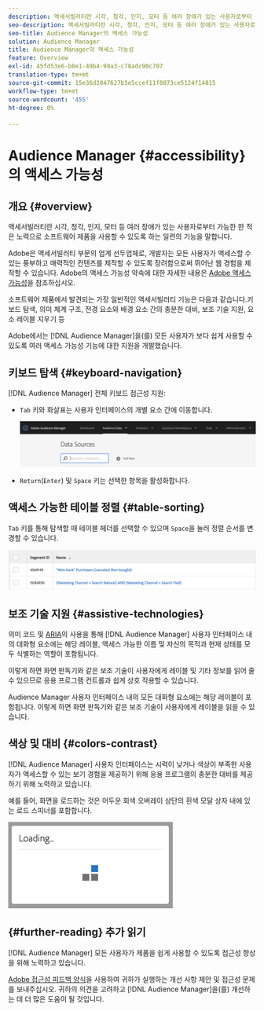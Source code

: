 ```yaml
---
description: 액세서빌러티란 시각, 청각, 인지, 모터 등 여러 장애가 있는 사용자로부터 가능한 한 적은 노력으로 소프트웨어 제품을 사용할 수 있도록 하는 일련의 기능을 말합니다.
seo-description: 액세서빌러티란 시각, 청각, 인지, 모터 등 여러 장애가 있는 사용자로부터 가능한 한 적은 노력으로 소프트웨어 제품을 사용할 수 있도록 하는 일련의 기능을 말합니다.
seo-title: Audience Manager의 액세스 가능성
solution: Audience Manager
title: Audience Manager의 액세스 가능성
feature: Overview
exl-id: 45fd53e6-b8e1-49b4-99a3-c78adc90c707
translation-type: tm+mt
source-git-commit: 15e36d2847627b5e5ccef11f8073ce5124f14815
workflow-type: tm+mt
source-wordcount: '455'
ht-degree: 0%

---
```


# Audience Manager {#accessibility}의 액세스 가능성

## 개요 {#overview}

액세서빌러티란 시각, 청각, 인지, 모터 등 여러 장애가 있는 사용자로부터 가능한 한 적은 노력으로 소프트웨어 제품을 사용할 수 있도록 하는 일련의 기능을 말합니다.

Adobe은 액세서빌러티 부문의 업계 선두업체로, 개발자는 모든 사용자가 액세스할 수 있는 풍부하고 매력적인 컨텐츠를 제작할 수 있도록 장려함으로써 뛰어난 웹 경험을 제작할 수 있습니다. Adobe의 액세스 가능성 약속에 대한 자세한 내용은 [Adobe 액세스 가능성](https://www.adobe.com/accessibility.html)을 참조하십시오.

소프트웨어 제품에서 발견되는 가장 일반적인 액세서빌러티 기능은 다음과 같습니다.키보드 탐색, 의미 체계 구조, 전경 요소와 배경 요소 간의 충분한 대비, 보조 기술 지원, 요소 레이블 지우기 등

Adobe에서는 [!DNL Audience Manager]을(를) 모든 사용자가 보다 쉽게 사용할 수 있도록 여러 액세스 가능성 기능에 대한 지원을 개발했습니다.

## 키보드 탐색 {#keyboard-navigation}

[!DNL Audience Manager] 전체 키보드 접근성 지원:

* `Tab` 키와 화살표는 사용자 인터페이스의 개별 요소 간에 이동합니다.

   ![액세서빌러티 강조 표시](assets/accesibility-highlight.png)

* `Return`(`Enter`) 및 `Space` 키는 선택한 항목을 활성화합니다.

## 액세스 가능한 테이블 정렬 {#table-sorting}

`Tab` 키를 통해 탐색할 때 테이블 헤더를 선택할 수 있으며 `Space`을 눌러 정렬 순서를 변경할 수 있습니다.

![accessibility-table-headers](assets/accessibility-table-headers.png)

## 보조 기술 지원 {#assistive-technologies}

의미 코드 및 [ARIA](https://www.w3.org/WAI/standards-guidelines/aria/)의 사용을 통해 [!DNL Audience Manager] 사용자 인터페이스 내의 대화형 요소에는 해당 레이블, 액세스 가능한 이름 및 자신의 목적과 현재 상태를 모두 식별하는 역할이 포함됩니다.

이렇게 하면 화면 판독기와 같은 보조 기술이 사용자에게 레이블 및 기타 정보를 읽어 줄 수 있으므로 응용 프로그램 컨트롤과 쉽게 상호 작용할 수 있습니다.

Audience Manager 사용자 인터페이스 내의 모든 대화형 요소에는 해당 레이블이 포함됩니다. 이렇게 하면 화면 판독기와 같은 보조 기술이 사용자에게 레이블을 읽을 수 있습니다.

## 색상 및 대비 {#colors-contrast}

[!DNL Audience Manager] 사용자 인터페이스는 시력이 낮거나 색상이 부족한 사용자가 액세스할 수 있는 보기 경험을 제공하기 위해 응용 프로그램의 충분한 대비를 제공하기 위해 노력하고 있습니다.

예를 들어, 화면을 로드하는 것은 어두운 회색 오버레이 상단의 흰색 모달 상자 내에 있는 로드 스피너를 포함합니다.

![액세서빌러티 로딩](assets/accessibility-loading.png)

## {#further-reading} 추가 읽기

[!DNL Audience Manager] 모든 사용자가 제품을 쉽게 사용할 수 있도록 접근성 향상을 위해 노력하고 있습니다.

[Adobe 접근성 피드백 양식](https://www.adobe.com/accessibility/feedback.html)을 사용하여 귀하가 실행하는 개선 사항 제안 및 접근성 문제를 보내주십시오. 귀하의 의견을 고려하고 [!DNL Audience Manager]을(를) 개선하는 데 더 많은 도움이 될 것입니다.
